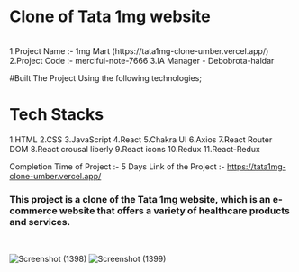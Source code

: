 <h1 >Clone of Tata 1mg website</h1>
</br>
1.Project Name :- 1mg Mart (https://tata1mg-clone-umber.vercel.app/)
2.Project Code :- merciful-note-7666
3.IA Manager - Debobrota-haldar

#Built The Project Using the following technologies;
# Tech Stacks
1.HTML
2.CSS
3.JavaScript
4.React
5.Chakra UI
6.Axios
7.React Router DOM
8.React crousal liberly
9.React icons
10.Redux
11.React-Redux 




 
Completion Time of Project :- 5 Days
Link of the Project :- https://tata1mg-clone-umber.vercel.app/ 

<h3>This project is a clone of the Tata 1mg website, which is an e-commerce website that offers a variety of healthcare products and services. </h3>
</br>

![Screenshot (1398)](https://user-images.githubusercontent.com/111503473/229414367-a266080c-173b-4ba8-bf13-ad2014e740a9.png)
![Screenshot (1399)](https://user-images.githubusercontent.com/111503473/229414517-a4dfdcb1-14a7-4e02-8049-eb11d1ef194f.png)
